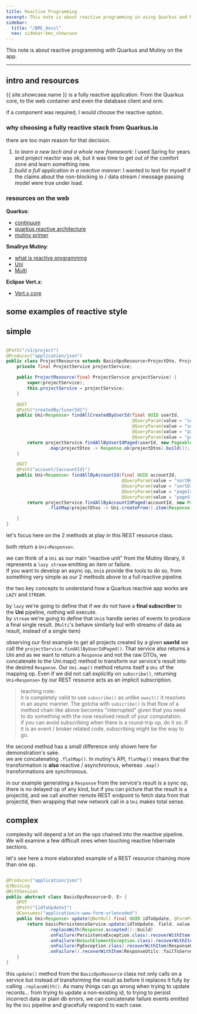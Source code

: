 ```yaml
---
title: Reactive Programming
excerpt: This note is about reactive programming in using Quarkus and Mutiny
sidebar:
  title: "/BMC_Anvil"
  nav: sidebar-bmc_showcase
---
```


This note is about reactive programming with Quarkus and Mutiny on the app.

---

## intro and resources

{{ site.showcase.name }} is a fully reactive application. From the Quarkus core, to the web container and even the database client and orm.

if a component was required, I would choose the reactive option.

### why choosing a fully reactive stack from Quarkus.io

there are too main reason for that decision.

1. _to learn a new tech and a whole new framework_: I used Spring for years and project reactor was ok, but it was time to get out of
   the comfort zone and learn something new.
2. _build a full application in a reactive manner_: I wanted to test for myself if the claims about the non-blocking io / data stream /
   message passing model were true under load.

### resources on the web

**Quarkus**:

* [continuum](https://quarkus.io/continuum/)
* [quarkus reactive architecture](https://quarkus.io/version/main/guides/quarkus-reactive-architecture)
* [mutiny primer](https://quarkus.io/version/main/guides/mutiny-primer)

**Smallrye Mutiny**:

* [what is reactive programming](https://smallrye.io/smallrye-mutiny/2.2.0/reference/what-is-reactive-programming/)
* [Uni](https://smallrye.io/smallrye-mutiny/2.2.0/tutorials/creating-uni-pipelines/)
* [Multi](https://smallrye.io/smallrye-mutiny/2.2.0/tutorials/creating-multi-pipelines/)

**Eclipse Vert.x**:

* [Vert.x core](https://vertx.io/docs/vertx-core/java/)

## some examples of reactive style

## simple

```java

@Path("/v1/project")
@Produces("application/json")
public class ProjectResource extends BasicOpsResource<ProjectDto, ProjectEntity> {
    private final ProjectService projectService;

    public ProjectResource(final ProjectService projectService) {
        super(projectService);
        this.projectService = projectService;
    }

    @GET
    @Path("createdBy/{userId}")
    public Uni<Response> findAllCreatedByUserId(final UUID userId,
                                                @QueryParam(value = "sortBy") @NotNull final String sortBy,
                                                @QueryParam(value = "sortDir") final String sortDir,
                                                @QueryParam(value = "pageIx") final Integer pageIx,
                                                @QueryParam(value = "pageSize") @NotNull final Integer pageSize) {
        return projectService.findAllByUserIdPaged(userId, new Pageable(sortBy, sortDir, pageIx, pageSize))
                .map(projectDtos -> Response.ok(projectDtos).build());
    }

    @GET
    @Path("account/{accountId}")
    public Uni<Response> findAllByAccountId(final UUID accountId,
                                            @QueryParam(value = "sortBy") @NotNull final String sortBy,
                                            @QueryParam(value = "sortDir") final String sortDir,
                                            @QueryParam(value = "pageIx") final Integer pageIx,
                                            @QueryParam(value = "pageSize") @NotNull final Integer pageSize) {
        return projectService.findAllByAccountIdPaged(accountId, new Pageable(sortBy, sortDir, pageIx, pageSize))
                .flatMap(projectDtos -> Uni.createFrom().item(Response.ok(projectDtos).build()));

    }
}
```

let's focus here on the 2 methods at play in this REST resource class.

both return a `Uni<Response>`.<br>

we can think of a `Uni` as our main "reactive unit" from the Mutiny library, it represents a `lazy stream` emitting an item or failure.<br>
If you want to develop an async op, `Uni`s provide the tools to do so, from something very simple as our 2 methods above to a full reactive
pipeline.

the two key concepts to understand how a Quarkus reactive app works are `LAZY` and `STREAM`.

by `lazy` we're going to define that if we do not have a **final subscriber** to the **Uni** pipeline, nothing will execute.<br>
by `stream` we're going to define that `Uni`s handle series of events to produce a final single result. (`Multi`'s behave similarly but with
streams of data as result, instead of a single item)

observing our first example to get all projects created by a given **userId** we call the `projectService.findAllByUserIdPaged()`. That
service also returns a Uni and as we want to return a `Response` and not the raw DTOs, we concatenate to the Uni.map() method to transform
our service's result into the desired `Response`. Our `Uni.map()` method returns itself a `Uni` of the mapping op. Even if we did not call
explicitly on `subscribe()`, returning `Uni<Response>` by our REST resource acts as an implicit subscription.

> teaching note:<br>
> it is completely valid to use `subscribe()` as unlike `await()` it resolves in an async manner. The gotcha with `subscribe()` is that flow
> of a method chain like above becomes "interrupted" given that you need to do something with the now resolved result of your
> computation.<br>
> if you can avoid subscribing when there is a round-trip op, do it so. If it is an event / broker related code, subscribing might be the
> way to go.

the second method has a small difference only shown here for demonstration's sake.<br>
we are concatenating `.flatMap()`. In mutiny's API, `flatMap()` means that the transformation is **also** reactive / asynchronous,
whereas `.map()` transformations are synchronous.

in our example generating a `Response` from the service's result is a sync op, there is no delayed op of any kind, but if you can picture
that the result is a projectId, and we call another remote REST endpoint to fetch data from that projectId, then wrapping that new network
call in a `Uni` makes total sense.

## complex

complexity will depend a lot on the ops chained into the reactive pipeline. We will examine a few difficult ones when touching reactive
hibernate sections.

let's see here a more elaborated example of a REST resource chaining more than one op.

```java

@Produces("application/json")
@JBossLog
@WithSession
public abstract class BasicOpsResource<D, E> {
    @PUT
    @Path("{idToUpdate}")
    @Consumes("application/x-www-form-urlencoded")
    public Uni<Response> update(@NotNull final UUID idToUpdate, @FormParam("field") final String field, @FormParam("value") final String value) {
        return basicPersistenceService.update(idToUpdate, field, value)
                .replaceWith(Response.accepted()::build)
                .onFailure(PersistenceException.class).recoverWithItem(ResponseUtils::persistenceExResponse)
                .onFailure(NoSuchElementException.class).recoverWithItem(Response.status(NOT_FOUND)::build)
                .onFailure(PgException.class).recoverWithItem(ResponseUtils::processPgException)
                .onFailure().recoverWithItem(ResponseUtils::failToServerError);
    }
}
```

this `update()` method from the `BasicOpsResource` class not only calls on a service but instead of transforming the result as before it
replaces it fully by calling `.replaceWith()`. As many things can go wrong when trying to update records... from trying to update a
non-existing id, to trying to persist incorrect data or plain db errors, we can concatenate failure events emitted by the `Uni` pipeline and
gracefully respond to each case.